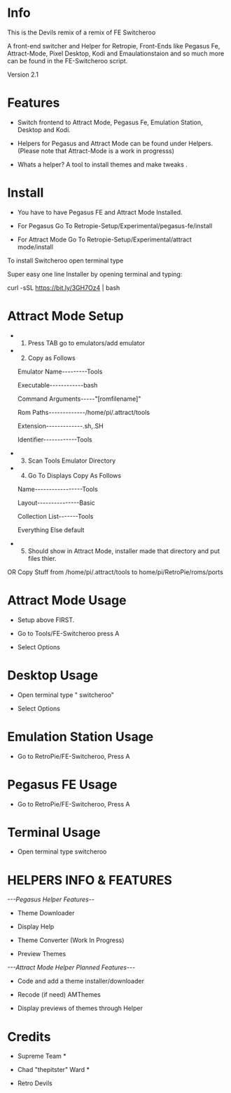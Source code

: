 # Info 

This is the Devils remix of a remix of FE Switcheroo 

A front-end switcher and Helper for Retropie, Front-Ends like Pegasus Fe, Attract-Mode, Pixel Desktop, Kodi and Emaulationstaion and so much more can be found in the FE-Switcheroo script.

Version 2.1

# Features

- Switch frontend to Attract Mode, Pegasus Fe, Emulation Station, Desktop and Kodi.

- Helpers for Pegasus and Attract Mode can be found under Helpers. (Please note that Attract-Mode is a work in progresss)
     
- Whats a helper? A tool to install themes and make tweaks .   

# Install
- You have to have Pegasus FE and Attract Mode Installed.

- For Pegasus Go To Retropie-Setup/Experimental/pegasus-fe/install

- For Attract Mode Go To Retropie-Setup/Experimental/attract mode/install 

To install Switcheroo open terminal type

Super easy one line Installer by opening terminal and typing:

curl -sSL https://bit.ly/3GH7Oz4 | bash





# Attract Mode Setup

* 1. Press TAB go to emulators/add emulator
  
* 2. Copy as Follows 
  
  Emulator Name---------Tools

  Executable------------bash
  
  Command Arguments-----"[romfilename]"
  
  Rom Paths-------------/home/pi/.attract/tools
  
  Extension-------------.sh,.SH
  
  Identifier------------Tools

* 3. Scan Tools Emulator Directory 

* 4. Go To Displays Copy As Follows

  Name-----------------Tools
  
  Layout---------------Basic
  
  Collection List-------Tools
  
  Everything Else default

* 5. Should show in Attract Mode, installer made that directory and put files thier.


OR Copy Stuff from /home/pi/.attract/tools to home/pi/RetroPie/roms/ports

# Attract Mode Usage

- Setup above FIRST.

- Go to Tools/FE-Switcheroo press A
   
- Select Options 
   
# Desktop Usage 

- Open terminal type " switcheroo" 
   
- Select Options
  
# Emulation Station Usage

- Go to RetroPie/FE-Switcheroo, Press A
   
# Pegasus FE Usage

- Go to RetroPie/FE-Switcheroo, Press A
   
# Terminal Usage 

 - Open terminal type switcheroo


# HELPERS INFO & FEATURES

*---Pegasus Helper Features--*

- Theme Downloader

- Display Help

- Theme Converter (Work In Progress)

- Preview Themes 

*---Attract Mode Helper Planned Features---*

- Code and add a theme installer/downloader

- Recode (if need) AMThemes

- Display previews of themes through Helper

# Credits
* Supreme Team  *

* Chad "thepitster" Ward *

* Retro Devils 

